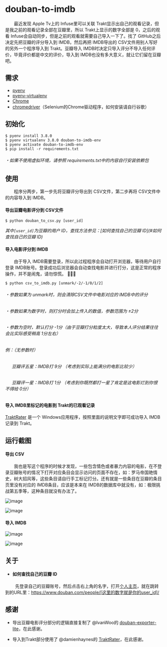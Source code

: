 # douban-to-imdb

&ensp;&ensp;&ensp;&ensp;最近发现 Apple Tv上的 Infuse里可以关联 Trakt显示出自己的观看记录，但是我之前的观看记录全部在豆瓣里，所以 Trakt上显示的数字全部是 0，之后的观看 Infuse会自动同步，但是之前的观看就需要自己导入一下了。找了 GitHub之后决定先把豆瓣的评分导入到 IMDB，然后再把 IMDB导出的 CSV文件用别人写好的另外一个程序导入到 Trakt。豆瓣导入 IMDB时决定只导入评分不导入任何评价，毕竟评价都是中文的评价，导入到 IMDB也没有多大意义，就让它们留在豆瓣吧。

## 需求

* [pyenv](https://github.com/pyenv/pyenv)
* [pyenv-virtualenv](https://github.com/pyenv/pyenv-virtualenv)
* [Chrome](https://www.google.com/chrome/)
* [chromedriver](https://chromedriver.chromium.org/downloads)（Selenium的Chrome驱动程序，如何安装请自行谷歌）

## 初始化

    $ pyenv install 3.8.0
    $ pyenv virtualenv 3.8.0 douban-to-imdb-env
    $ pyenv activate douban-to-imdb-env
    $ pip install -r requirements.txt
    
###### *・如果不使用虚拟环境，请参照 requirements.txt中的内容自行安装依赖包*
    
## 使用

&ensp;&ensp;&ensp;&ensp;程序分两步，第一步先将豆瓣评分导出到 CSV文件，第二步再将 CSV文件中的内容导入到 IMDB。

#### 导出豆瓣电影评分到 CSV文件

    $ python douban_to_csv.py [user_id]
    
*其中`[user_id]`为豆瓣的用户 ID，查找方法参见：[如何查找自己的豆瓣 ID](#如何查找自己的豆瓣 ID)*

#### 导入电影评分到 IMDB

&ensp;&ensp;&ensp;&ensp;由于导入 IMDB需要登录，所以此过程程序会自动打开浏览器，等待用户自行登录 IMDB账号。登录成功后浏览器会自动查找电影并进行打分，这是正常的程序操作，并不是闹鬼，请勿惊慌。 👻👻👻

    $ python csv_to_imdb.py [unmark/-2/-1/0/1/2]
    
###### *・参数如果为 unmark时，则会清除CSV文件中电影对应的 IMDB中的评分*

###### *・参数如果为数字时，则打分时会加上传入的数值，参数范围为 ±2分*

###### *・参数为空时，默认打分 -1分（由于豆瓣打分粒度太大，导致本人评分结果往往会比实际感受稍高 1分左右）*

###### *例：（无参数时）*
  
###### *&ensp;&ensp;&ensp;豆瓣评五星：IMDB打 9分 （考虑到实际上能满分的电影比较少）*
  
###### *&ensp;&ensp;&ensp;豆瓣评一星：IMDB打 1分 （考虑到你既然都打一星了肯定是这电影烂到你恨不得给 0分）*

#### 导入 IMDB里标记的电影到 Trakt的已观看记录

[TraktRater](https://github.com/damienhaynes/TraktRater/releases) 是一个 Windows应用程序，按照里面的说明文字即可成功导入 IMDB记录到 Trakt。

## 运行截图

#### 导出 CSV

&ensp;&ensp;&ensp;&ensp;我也是写这个程序的时候才发现，一些包含情色或者暴力内容的电影，在不登录豆瓣账号的情况下打开对应条目会显示访问的页面不存在，如：罗马帝国艳情史，树大招风等，这些条目请自行手工标记打分。还有就是一些条目在豆瓣的条目页里没有对应的 IMDB条目，应该是本来在 IMDB的数据库中就没有，如：极限挑战第五季等，这种条目就没有办法了。

![image](https://github.com/fisheepx/douban-to-imdb/blob/master/screenshots/douban-to-csv1.png)

![image](https://github.com/fisheepx/douban-to-imdb/blob/master/screenshots/douban-to-csv2.png)

#### 导入 IMDB

![image](https://github.com/fisheepx/douban-to-imdb/blob/master/screenshots/csv-to-imdb2.png)

![image](https://github.com/fisheepx/douban-to-imdb/blob/master/screenshots/csv-to-imdb1.png)

## 关于

* #### 如何查找自己的豆瓣 ID

&ensp;&ensp;&ensp;&ensp; 先登录自己的豆瓣账号，然后点击右上角的名字，打开[个人主页](https://www.douban.com/mine/)，就在跳转到的URL里：https://www.douban.com/people/[这里的数字就是你的user_id]/

## 感谢

* 导出豆瓣电影评分部分的逻辑直接复制了 @IvanWoo的 [douban-exporter-lite](https://github.com/IvanWoo/douban-exporter-lite)，在此感谢。

* 导入到Trakt部分使用了 @damienhaynes的 [TraktRater](https://github.com/damienhaynes/TraktRater)，在此感谢。
